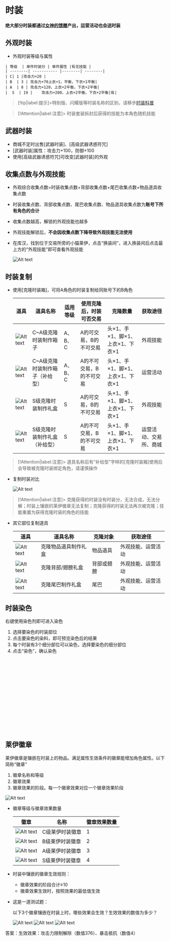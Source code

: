 #  时装
**绝大部分时装都通过[女神的馈赠](shop/)产出，运营活动也会送时装**



##  外观时装
-    外观时装等级与属性

    | 等级  | 单件时装分 | 单件属性 |有无技能 |
    | --------| ----------- |--------| --------|
    | C| 1 |攻击力+20 |
    | B  | 3 | 攻击力+70上衣+1，平衡，下衣+1平衡|
    | A  | 8 | 攻击力+120，上衣+2平衡，下衣+2平衡|
    |  S  | 19 |    攻击力+200，上衣+2平衡，下衣+2平衡|有|


> [!tip|label:提示]>特别版、闪耀版等时装名称的区别，请移步[时装科普](https://mp.weixin.qq.com/s/TjaMPlXRZUNSqBOX0d4Xqg)

> [!Attention|label:注意]> 时装套装拆封后获得的技能为本角色随机技能

## 武器时装

-    商城不定时出售[武器时装]、[高级武器诱惑符咒]
-    [武器时装]属性：攻击力+100，防御+100
-    使用[高级武器诱惑符咒]可改变[武器时装]的外观

##  收集点数与外观技能

-  外观综合收集点数=时装收集点数+背部收集点数+尾巴收集点数+物品道具收集点数
-  时装收集点数、背部收集点数、尾巴收集点数、物品道具收集点数为**账号下所有角色的合计**
-  收集点数越高，解锁的外观技能也越多
-  外观技能解锁后，**不会因收集点数下降导致外观技能无法使用**
-  在库汉，找到位于交易所旁的小猫莱伊，点击“换装间”，进入换装间后点击最上方的“外观技能”即可查看外观技能

    ![Alt text](/image/image-6.png ':size=35%')

## 时装复制
-  使用[克隆时装箱]，可将A角色的时装复制给同账号下的B角色

    | 道具  | 道具名称 | 适用等级|使用克隆后，时装可否交易 |克隆数量|获取途径|
    | --------| ----------- |--------|--------|--------|--------|
    | ![Alt text](/image/image-1.png)| C~A级克隆时装制作箱子 |A、B、C|A的可交易，B的不可交易 |头×1、手×1、脚×1、上衣×1、下衣×1|外观技能|
    | ![Alt text](/image/image-1.png) | C~A级克隆时装制作箱子（补给型）|A、B、C|A的不可交易，B的不可交易| 头×1、手×1、脚×1、上衣×1、下衣×1|运营活动|
    | ![Alt text](/image/image.png)  | S级克隆时装制作礼盒 |S| A的可交易，B的不可交易|头×1、手×1、脚×1、上衣×1、下衣×1|外观技能|
    |  ![Alt text](/image/image.png)  | S级克隆时装制作礼盒（补给型） |S|A的不可交易，B的不可交易|头×1、手×1、脚×1、上衣×1、下衣×1|运营活动、交易所、商城|

> [!Attention|label:注意]> 道具名称后有“补给型”字样的[克隆时装箱]使用后会导致被克隆时装绑定角色，请谨慎操作

-   复制时装对比

    ![Alt text](/image/image-16.jpg)

> [!Attention|label:注意]> 克隆获得的时装没有时装分，无法合成，无法分解；时装上镶嵌的莱伊徽章无法复制；克隆获得的时装无法再次被克隆；技能重置为获得克隆时装的角色的技能


-  其它部位复制道具

    | 道具  | 道具名称 | 克隆对象|获取途径|
    | --------| ----------- |--------|--------|
    | ![Alt text](/image/image-5.png)| 克隆物品道具制作礼盒 |物品道具|外观技能、运营活动
    | ![Alt text](/image/image-3.png)| 克隆背部/翅膀礼盒 |背部或翅膀|外观技能、运营活动
    | ![Alt text](/image/image-4.png)| 克隆尾巴制作礼盒 |尾巴|外观技能、运营活动



## 时装染色
右键使用染色剂即可进入染色
1.  选择要染色的时装部位
2.  点击要染色的染料，即可预览染色后的结果
3.  每个时装有3个细分部位可以染色，选择要染色的细分部位
4.  点击“染色”，确认染色

<div id="dplayer2"  style="width: 80%; aspect-ratio: 16/9;"></div>
<script>const dp = new DPlayer({
    container: document.getElementById('dplayer2'),
    video: {
        url: 'https://cdn.jsdelivr.net/gh/826990071/media/source/level3-1.mp4',
        autoplay: false,
        preload: 'none',
        volume: 0.4,
    },
}); 
</script>


## 莱伊徽章
莱伊徽章是镶嵌在时装上的物品。满足属性生效条件的徽章能增加角色属性。以下简称“徽章”
1. 徽章名称和等级
2. 徽章效果  
3. 徽章效果的阶段。每一个徽章效果对应一个徽章效果阶段

![Alt text](/image/image-12.png)



-   徽章等级与徽章效果数量

    | 徽章  | 名称 | 徽章效果数量|  
    | --------| ----------- |--------|
    | ![Alt text](/image/image-8.png)| C级莱伊时装徽章 |1|
    | ![Alt text](/image/image-9.png)| B级莱伊时装徽章  |2|
    | ![Alt text](/image/image-10.png)| A级莱伊时装徽章  |3|
    | ![Alt text](/image/image-11.png)| S级莱伊时装徽章  |4|

-   时装中镶嵌的徽章生效规则：
    -   徽章效果的阶段合计≥10
    -   徽章效果生效时，按照效果的最低值生效

- 这是一道测试题：

    以下3个徽章镶嵌在时装上时，哪些效果会生效？生效效果的数值为多少？

    ![Alt text](/image/image-13.png) ![Alt text](/image/image-14.png) ![Alt text](/image/image-15.png)


答案：<span title="你答对了吗？" class="heimu">生效效果：攻击力限制解除（数值376）、暴击抵抗（数值4）</span>

